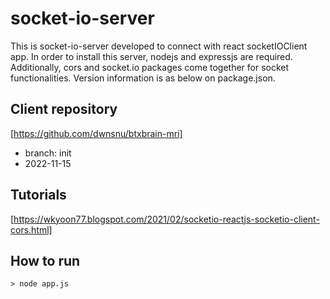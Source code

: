# socket-io-server
This is socket-io-server developed to connect with react socketIOClient app.
In order to install this server, nodejs and expressjs are required.
Additionally, cors and socket.io packages come together for socket functionalities.
Version information is as below on package.json. 

## Client repository
[https://github.com/dwnsnu/btxbrain-mri]
- branch: init
- 2022-11-15

## Tutorials
[https://wkyoon77.blogspot.com/2021/02/socketio-reactjs-socketio-client-cors.html]

## How to run
```
> node app.js
```
